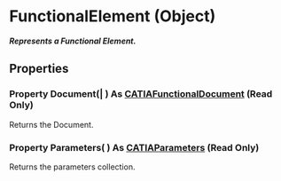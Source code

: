 # FunctionalElement (Object)

**_Represents a Functional Element._**

## Properties

### Property **Document**(| ) As [CATIAFunctionalDocument](../CATFunctSystemItf/interface_FunctionalDocument_69860.md) (Read Only)

   Returns the Document.  
### Property **Parameters**( ) As [CATIAParameters](../KnowledgeInterfaces/interface_Parameters_22342.md) (Read Only)

   Returns the parameters collection.